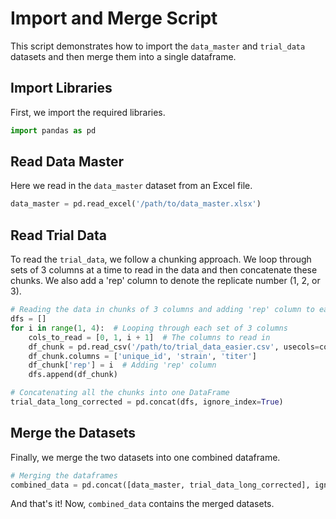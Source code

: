 # Import and Merge Script

This script demonstrates how to import the `data_master` and `trial_data` datasets and then merge them into a single dataframe.

## Import Libraries

First, we import the required libraries.

```python
import pandas as pd
```

## Read Data Master

Here we read in the `data_master` dataset from an Excel file.

```python
data_master = pd.read_excel('/path/to/data_master.xlsx')
```

## Read Trial Data

To read the `trial_data`, we follow a chunking approach. We loop through sets of 3 columns at a time to read in the data and then concatenate these chunks. We also add a 'rep' column to denote the replicate number (1, 2, or 3).

```python
# Reading the data in chunks of 3 columns and adding 'rep' column to each chunk
dfs = []
for i in range(1, 4):  # Looping through each set of 3 columns
    cols_to_read = [0, 1, i + 1]  # The columns to read in
    df_chunk = pd.read_csv('/path/to/trial_data_easier.csv', usecols=cols_to_read, header=None)
    df_chunk.columns = ['unique_id', 'strain', 'titer']
    df_chunk['rep'] = i  # Adding 'rep' column
    dfs.append(df_chunk)

# Concatenating all the chunks into one DataFrame
trial_data_long_corrected = pd.concat(dfs, ignore_index=True)
```

## Merge the Datasets

Finally, we merge the two datasets into one combined dataframe.

```python
# Merging the dataframes
combined_data = pd.concat([data_master, trial_data_long_corrected], ignore_index=True)
```

And that's it! Now, `combined_data` contains the merged datasets.
